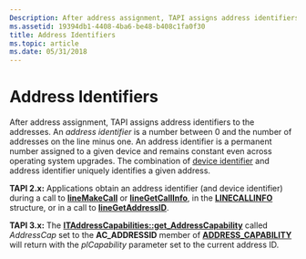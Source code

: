 ```yaml
---
Description: After address assignment, TAPI assigns address identifiers to the addresses.
ms.assetid: 19394db1-4408-4ba6-be48-b408c1fa0f30
title: Address Identifiers
ms.topic: article
ms.date: 05/31/2018
---
```


# Address Identifiers

After address assignment, TAPI assigns address identifiers to the addresses. An *address identifier* is a number between 0 and the number of addresses on the line minus one. An address identifier is a permanent number assigned to a given device and remains constant even across operating system upgrades. The combination of [device identifier](device-identifier-ovr.md) and address identifier uniquely identifies a given address.

**TAPI 2.x:** Applications obtain an address identifier (and device identifier) during a call to [**lineMakeCall**](https://msdn.microsoft.com/en-us/library/ms735988(v=VS.85).aspx) or [**lineGetCallInfo**](https://msdn.microsoft.com/en-us/library/ms735720(v=VS.85).aspx), in the [**LINECALLINFO**](https://msdn.microsoft.com/en-us/library/ms735527(v=VS.85).aspx) structure, or in a call to [**lineGetAddressID**](https://msdn.microsoft.com/en-us/library/ms735678(v=VS.85).aspx).

**TAPI 3.x:** The [**ITAddressCapabilities::get\_AddressCapability**](/windows/desktop/api/tapi3if/nf-tapi3if-itaddresscapabilities-get_addresscapability) called *AddressCap* set to the **AC\_ADDRESSID** member of [**ADDRESS\_CAPABILITY**](/windows/desktop/api/Tapi3if/ne-tapi3if-address_capability) will return with the *plCapability* parameter set to the current address ID.

 

 



